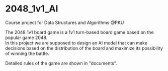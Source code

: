 # 2048_1v1_AI
Course project for Data Structures and Algorithms @PKU  

The 2048 1v1 board game is a 1v1 turn-based board game based on the popular game 2048.   
In this project we are supposed to design an AI model that can make decisions based on the distribution of the board and maximize its possibility of winning the battle.  

Detailed rules of the game are shown in "documents".
